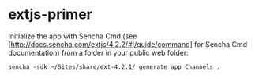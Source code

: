 extjs-primer
============

Initialize the app with Sencha Cmd (see [http://docs.sencha.com/extjs/4.2.2/#!/guide/command] for Sencha Cmd documentation) from a folder in your public web folder:

    sencha -sdk ~/Sites/share/ext-4.2.1/ generate app Channels .
    

